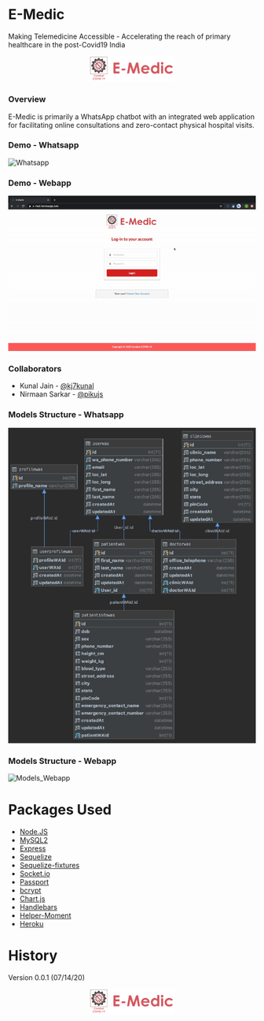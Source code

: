 # E-Medic

Making Telemedicine Accessible - Accelerating the reach of primary healthcare in the post-Covid19 India

<div align="center">
    <a href="https://e-med.herokuapp.com/">
        <img src="./public/assets/images/E-Med_1.svg" width="175">
    </a>
</div>

### Overview

E-Medic is primarily a WhatsApp chatbot with an integrated web application for facilitating online consultations
and zero-contact physical hospital visits.

### Demo - Whatsapp
![Whatsapp](./demo/emed_whatsapp.gif)

### Demo - Webapp
![Webapp](./demo/emed_webapp.gif)

### Collaborators

* Kunal Jain - [@kj7kunal](https://github.com/kj7kunal)
* Nirmaan Sarkar - [@pikujs](https://github.com/pikujs)

### Models Structure - Whatsapp
![Models_WA_Chatbot](./db/models_wa.png)

### Models Structure - Webapp
![Models_Webapp](./db/models.png)


# Packages Used

* [Node.JS](https://www.npmjs.com/)
* [MySQL2](https://www.npmjs.com/package/mysql2)
* [Express](https://www.npmjs.com/package/express)
* [Sequelize](http://docs.sequelizejs.com/)
* [Sequelize-fixtures](https://www.npmjs.com/package/sequelize-fixtures)
* [Socket.io](https://www.npmjs.com/package/socket.io)
* [Passport](https://www.npmjs.com/package/passport)
* [bcrypt](https://www.npmjs.com/package/bcrypt)
* [Chart.js](https://www.npmjs.com/package/chart.js)
* [Handlebars](https://www.npmjs.com/package/express-handlebars)
* [Helper-Moment](https://www.npmjs.com/package/helper-moment)
* [Heroku](https://www.npmjs.com/package/heroku)

# History

Version 0.0.1 (07/14/20)

<div align="center">
    <a href="https://e-med.herokuapp.com/">
        <img src="./public/assets/images/E-Med_1.svg" width="175">
    </a>
</div>

